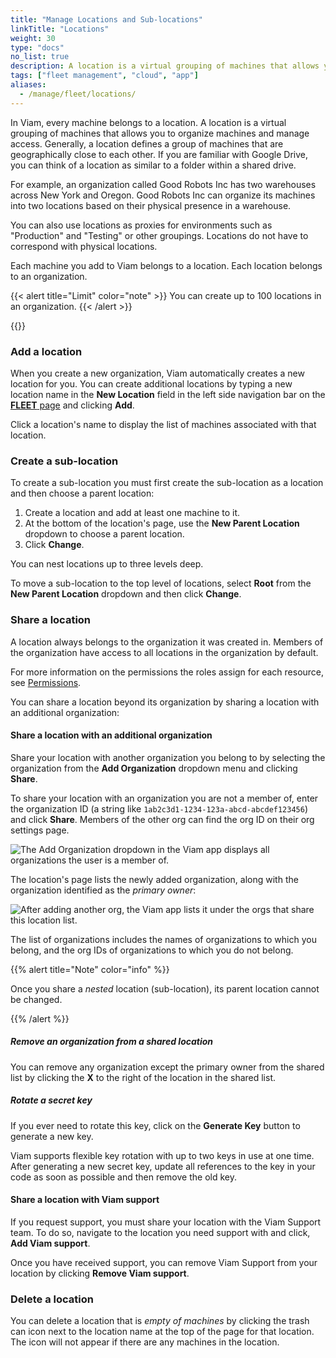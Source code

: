 ```yaml
---
title: "Manage Locations and Sub-locations"
linkTitle: "Locations"
weight: 30
type: "docs"
no_list: true
description: A location is a virtual grouping of machines that allows you to organize machines and manage access to your fleets.
tags: ["fleet management", "cloud", "app"]
aliases:
  - /manage/fleet/locations/
---
```


In Viam, every machine belongs to a location.
A location is a virtual grouping of machines that allows you to organize machines and manage access.
Generally, a location defines a group of machines that are geographically close to each other.
If you are familiar with Google Drive, you can think of a location as similar to a folder within a shared drive.

For example, an organization called Good Robots Inc has two warehouses across New York and Oregon.
Good Robots Inc can organize its machines into two locations based on their physical presence in a warehouse.

You can also use locations as proxies for environments such as "Production" and "Testing" or other groupings.
Locations do not have to correspond with physical locations.

Each machine you add to Viam belongs to a location.
Each location belongs to an organization.

{{< alert title="Limit" color="note" >}}
You can create up to 100 locations in an organization.
{{< /alert >}}

{{<youtube embed_url="https://www.youtube-nocookie.com/embed/eb7v6dabCGQ">}}

### Add a location

When you create a new organization, Viam automatically creates a new location for you.
You can create additional locations by typing a new location name in the **New Location** field in the left side navigation bar on the [**FLEET** page](https://app.viam.com/robots) and clicking **Add**.

Click a location's name to display the list of machines associated with that location.

### Create a sub-location

To create a sub-location you must first create the sub-location as a location and then choose a parent location:

1. Create a location and add at least one machine to it.
2. At the bottom of the location's page, use the **New Parent Location** dropdown to choose a parent location.
3. Click **Change**.

You can nest locations up to three levels deep.

To move a sub-location to the top level of locations, select **Root** from the **New Parent Location** dropdown and then click **Change**.

### Share a location

A location always belongs to the organization it was created in.
Members of the organization have access to all locations in the organization by default.

For more information on the permissions the roles assign for each resource, see [Permissions](/fleet/rbac/#locations).

You can share a location beyond its organization by sharing a location with an additional organization:

#### Share a location with an additional organization

Share your location with another organization you belong to by selecting the organization from the **Add Organization** dropdown menu and clicking **Share**.

To share your location with an organization you are not a member of, enter the organization ID (a string like `1ab2c3d1-1234-123a-abcd-abcdef123456`) and click **Share**.
Members of the other org can find the org ID on their org settings page.

![The Add Organization dropdown in the Viam app displays all organizations the user is a member of.](/fleet/app-usage/add-org-drop-down.png)

The location's page lists the newly added organization, along with the organization identified as the _primary owner_:

![After adding another org, the Viam app lists it under the orgs that share this location list.](/fleet/app-usage/after-add-org.png)

The list of organizations includes the names of organizations to which you belong, and the org IDs of organizations to which you do not belong.

{{% alert title="Note" color="info" %}}

Once you share a _nested_ location (sub-location), its parent location cannot be changed.

{{% /alert %}}

##### Remove an organization from a shared location

You can remove any organization except the primary owner from the shared list by clicking the **X** to the right of the location in the shared list.

<!-- location keys are going away and we haven't documented the CLI changes yet that allow you to to create a location level secret.
#### Share a location using location secret keys

Grant programmatic access to your location by sharing a location secret key.

You can see the secret keys for a location in the **Location Secret Keys** dropdown:

![The list of secret keys that can grant access to a location displays in the location secret keys dropdown menu of the Viam app.](/fleet/app-usage/location-secret-keys-dropdown.png)

{{< alert title="Caution" color="caution" >}}
Do not share your location secret, part secret, or machine address publicly.
Sharing this information could compromise your system security by allowing unauthorized access to your machine, or to the computer running your machine.
{{< /alert >}}
-->

##### Rotate a secret key

If you ever need to rotate this key, click on the **Generate Key** button to generate a new key.

Viam supports flexible key rotation with up to two keys in use at one time.
After generating a new secret key, update all references to the key in your code as soon as possible and then remove the old key.

#### Share a location with Viam support

If you request support, you must share your location with the Viam Support team.
To do so, navigate to the location you need support with and click, **Add Viam support**.

Once you have received support, you can remove Viam Support from your location by clicking **Remove Viam support**.

### Delete a location

You can delete a location that is _empty of machines_ by clicking the trash can icon next to the location name at the top of the page for that location.
The icon will not appear if there are any machines in the location.
